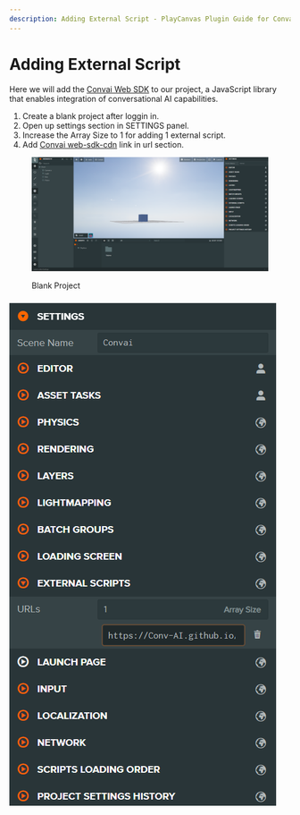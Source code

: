 ```yaml
---
description: Adding External Script - PlayCanvas Plugin Guide for Convai integration.
---
```


# Adding External Script

Here we will add the [Convai Web SDK](https://www.npmjs.com/package/convai-web-sdk) to our project, a JavaScript library that enables integration of conversational AI capabilities.

1. Create a blank project after loggin in.
2. Open up settings section in SETTINGS panel.
3. Increase the Array Size to 1 for adding 1 external script.
4. Add [Convai web-sdk-cdn](https://github.com/Conv-AI/web-sdk-cdn) link in url section.

<figure><img src="../../../.gitbook/assets/Screenshot (18).png" alt=""><figcaption><p>Blank Project</p></figcaption></figure>

### ![](<../../../.gitbook/assets/Screenshot (19).png>)
